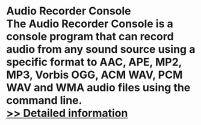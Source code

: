 # Audio Recorder Console<br />The Audio Recorder Console is a console program that can record audio from any sound source using a specific format to AAC, APE, MP2, MP3, Vorbis OGG, ACM WAV, PCM WAV and WMA audio files using the command line.<br />[>> Detailed information](https://secure.shareit.com/shareit/product.html?productid=300914527&affiliateid=200057808)